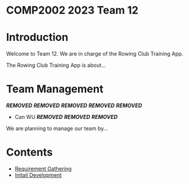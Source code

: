 COMP2002 2023 Team 12
=============================

# Introduction

Welcome to Team 12. We are in charge of the Rowing Club Training App.

The Rowing Club Training App is about...

# Team Management

***REMOVED***
***REMOVED***
***REMOVED***
***REMOVED***
***REMOVED***
- Can WU
***REMOVED***
***REMOVED***
***REMOVED***

We are planning to manage our team by...

# Contents

- [Requirement Gathering](reqs/requirementgathering.md)
- [Initail Development](docs/initialdevelopment.md)
